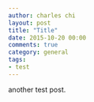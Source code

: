 ```yaml
---
author: charles chi
layout: post
title: "Title"
date: 2015-10-20 00:00
comments: true
category: general
tags:
- test
---
```


another test post.
